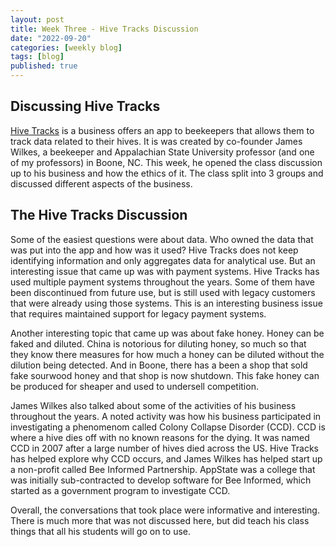 ```yaml
---
layout: post
title: Week Three - Hive Tracks Discussion
date: "2022-09-20"
categories: [weekly blog]
tags: [blog]
published: true
---
```


## Discussing Hive Tracks

[Hive Tracks](https://www.hivetracks.com/) is a business offers an app to beekeepers that allows them to track data related to their hives. It is was created by co-founder James Wilkes, a beekeeper and Appalachian State University professor (and one of my professors) in Boone, NC. This week, he opened the class discussion up to his business and how the ethics of it. The class split into 3 groups and discussed different aspects of the business. 

## The Hive Tracks Discussion
Some of the easiest questions were about data. Who owned the data that was put into the app and how was it used? Hive Tracks does not keep identifying information and only aggregates data for analytical use. But an interesting issue that came up was with payment systems. Hive Tracks has used multiple payment systems throughout the years. Some of them have been discontinued from future use, but is still used with legacy customers that were already using those systems. This is an interesting business issue that requires maintained support for legacy payment systems. 

Another interesting topic that came up was about fake honey. Honey can be faked and diluted. China is notorious for diluting honey, so much so that they know there measures for how much a honey can be diluted without the dilution being detected. And in Boone, there has a been a shop that sold fake sourwood honey and that shop is now shutdown. This fake honey can be produced for sheaper and used to undersell competition.

James Wilkes also talked about some of the activities of his business throughout the years. A noted activity was how his business participated in investigating a phenomenom called Colony Collapse Disorder (CCD). CCD is where a hive dies off with no known reasons for the dying. It was named CCD in 2007 after a large number of hives died across the US. Hive Tracks has helped explore why CCD occurs, and James Wilkes has helped start up a non-profit called Bee Informed Partnership. AppState was a college that was initially sub-contracted to develop software for Bee Informed, which started as a government program to investigate CCD.

Overall, the conversations that took place were informative and interesting. There is much more that was not discussed here, but did teach his class things that all his students will go on to use.